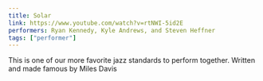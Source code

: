 ```yaml
---
title: Solar
link: https://www.youtube.com/watch?v=rtNWI-5id2E
performers: Ryan Kennedy, Kyle Andrews, and Steven Heffner
tags: ["performer"]
---
```


This is one of our more favorite jazz standards  to perform together. Written and made famous by Miles Davis